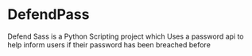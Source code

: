 # DefendPass
Defend Sass is a Python Scripting project which Uses a password api to help inform users if their password has been breached before
